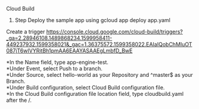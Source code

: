 Cloud Build

1. Step Deploy the sample app using
gcloud app deploy app.yaml

Create a trigger
https://console.cloud.google.com/cloud-build/triggers?_ga=2.28946108.1489868234.1599958411-449237932.1599358021&_gac=1.36375572.1599358022.EAIaIQobChMIuOT087jT6wIVYRitBh1pmAA6EAAYASAAEgLmbfD_BwE

*In the Name field, type app-engine-test.<br/>
*Under Event, select Push to a branch.<br/>
*Under Source, select hello-world as your Repository and ^master$ as your Branch.<br/>
*Under Build configuration, select Cloud Build configuration file.<br/>
*In the Cloud Build configuration file location field, type cloudbuild.yaml after the /.<br/>
